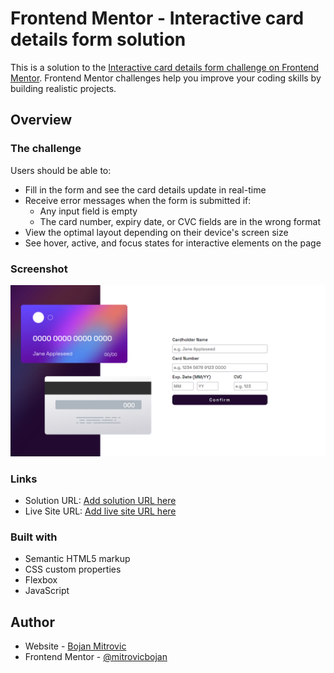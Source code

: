# Frontend Mentor - Interactive card details form solution

This is a solution to the [Interactive card details form challenge on Frontend Mentor](https://www.frontendmentor.io/challenges/interactive-card-details-form-XpS8cKZDWw). Frontend Mentor challenges help you improve your coding skills by building realistic projects.

## Overview

### The challenge

Users should be able to:

- Fill in the form and see the card details update in real-time
- Receive error messages when the form is submitted if:
  - Any input field is empty
  - The card number, expiry date, or CVC fields are in the wrong format
- View the optimal layout depending on their device's screen size
- See hover, active, and focus states for interactive elements on the page

### Screenshot

![](./images/ScreenshotInteractiveCard.png)

### Links

- Solution URL: [Add solution URL here](https://your-solution-url.com)
- Live Site URL: [Add live site URL here](https://interactive-frontendm.netlify.app/)

### Built with

- Semantic HTML5 markup
- CSS custom properties
- Flexbox
- JavaScript

## Author

- Website - [Bojan Mitrovic](https://www.mitrovicbojan.com/)
- Frontend Mentor - [@mitrovicbojan](https://www.frontendmentor.io/profile/mitrovicbojan)
